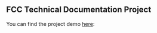 ## FCC Technical Documentation Project

You can find the project demo [here](https://codepen.io/vedant15188/full/maRLPz):
